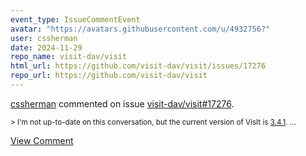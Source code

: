 ```yaml
---
event_type: IssueCommentEvent
avatar: "https://avatars.githubusercontent.com/u/4932756?"
user: cssherman
date: 2024-11-29
repo_name: visit-dav/visit
html_url: https://github.com/visit-dav/visit/issues/17276
repo_url: https://github.com/visit-dav/visit
---
```


<a href='https://github.com/cssherman' target='_blank'>cssherman</a> commented on issue <a href='https://github.com/visit-dav/visit/issues/17276' target='_blank'>visit-dav/visit#17276</a>.

<small>> I'm not up-to-date on this conversation, but the current version of VisIt is [3.4.1](https://visit-dav.github.io/visit-website/releases-as-tables/#series-34)....</small>

<a href='https://github.com/visit-dav/visit/issues/17276' target='_blank'>View Comment</a>